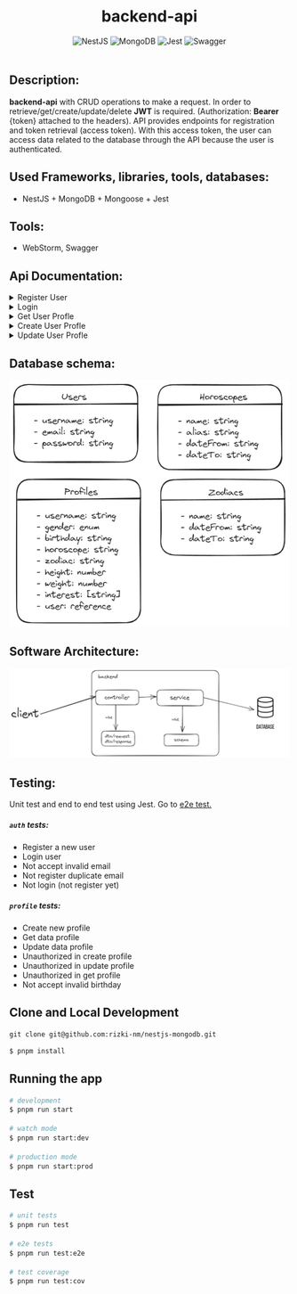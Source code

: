 <div align="center" style="padding-bottom: 20px">
    <h1>backend-api</h1>
    <img alt="NestJS" src="https://img.shields.io/badge/nestjs-E0234E?style=for-the-badge&logo=nestjs&logoColor=white"/>
    <img alt="MongoDB" src="https://img.shields.io/badge/MongoDB-4EA94B?style=for-the-badge&logo=mongodb&logoColor=white"/>
    <img alt="Jest" src="https://img.shields.io/badge/Jest-C21325?style=for-the-badge&logo=jest&logoColor=white"/>
    <img alt="Swagger" src="https://img.shields.io/badge/Swagger-85EA2D?style=for-the-badge&logo=Swagger&logoColor=white"/>
</div>

## Description:

**backend-api** with CRUD operations to make a request. In order to retrieve/get/create/update/delete **JWT** is required. (Authorization: **Bearer** {token} attached to the headers). API provides endpoints for registration and token retrieval (access token). With this access token, the user can access data related to the database through the API because the user is authenticated.

## Used Frameworks, libraries, tools, databases:

- NestJS + MongoDB + Mongoose + Jest

## Tools:

- WebStorm, Swagger

## Api Documentation:

<details>
<summary>Register User</summary>

#### Description

Register new user.

#### Request

- **Method:** `POST`
- **URL:** `/auth/register`
- **Body:**
```json
{
  "username": "string",
  "email": "string",
  "password": "string"
}
```
#### Response

- **Status Code:** `201 Created`
- **Response Format:** JSON

##### Successful Response

```json
{
  "token": "value1"
}
```
</details>

<details>
<summary>Login</summary>

#### Description

Login user.

#### Request

- **Method:** `POST`
- **URL:** `/auth/login`
- **Body:**
```json
{
  "email": "string",
  "password": "string"
}
```
#### Response

- **Status Code:** `200 OK`
- **Response Format:** JSON

##### Successful Response

```json
{
  "token": "string"
}
```
</details>


<details>
<summary>Get User Profle</summary>

#### Description

Get user profile.

#### Request

- **Method:** `GET`
- **URL:** `/auth/profile`
- **Headers:**
    - `Authorization: Bearer token`

#### Response

- **Status Code:** `200 OK`
- **Response Format:** JSON

##### Successful Response

```json
{
  "message": "string",
  "code": "string",
  "data": [
    {
      "name": "string",
      "gender": "string",
      "birthday": "string",
      "horoscope": "string",
      "zodiac": "string",
      "height": "string",
      "weight": "string",
      "interest": ["string"]
    }
  ]
}
```
</details>

<details>
<summary>Create User Profle</summary>

#### Description

Create user profile.

#### Request

- **Method:** `POST`
- **URL:** `/auth/profile`
- **Headers:**
    - `Authorization: Bearer token`
- **Body:**
```json
{
  "name": "string",
  "gender": "string",
  "birthday": "string",
  "height": "string",
  "weight": "string",
  "interest": ["string"]
}
```
#### Response

- **Status Code:** `201 Created`
- **Response Format:** JSON

##### Successful Response

```json
{
  "message": "string",
  "code": "string",
  "data": [
    {
      "name": "string",
      "gender": "string",
      "birthday": "string",
      "horoscope": "string",
      "zodiac": "string",
      "height": "string",
      "weight": "string",
      "interest": ["string"]
    }
  ]
}
```
</details>

<details>
<summary>Update User Profle</summary>

#### Description

Update user profile.

#### Request

- **Method:** `PUT`
- **URL:** `/auth/profile`
- **Headers:**
    - `Authorization: Bearer token`
- **Body:**
```json
{
  "name": "string",
  "gender": "string",
  "birthday": "string",
  "height": "string",
  "weight": "string",
  "interest": ["string"]
}
```
#### Response

- **Status Code:** `200 OK`
- **Response Format:** JSON

##### Successful Response

```json
{
  "message": "string",
  "code": "string",
  "data": [
    {
      "name": "string",
      "gender": "string",
      "birthday": "string",
      "horoscope": "string",
      "zodiac": "string",
      "height": "string",
      "weight": "string",
      "interest": ["string"]
    }
  ]
}
```
</details>

## Database schema:

![Database Diagram](docs/db.png)

## Software Architecture:

![App Diagram](docs/layer-app.png)

## Testing:

Unit test and end to end test using Jest.
Go to [e2e test.](test/app.e2e-spec.ts)

##### `auth` tests:

- Register a new user
- Login user
- Not accept invalid email
- Not register duplicate email
- Not login (not register yet)

##### `profile` tests:

- Create new profile
- Get data profile
- Update data profile
- Unauthorized in create profile
- Unauthorized in update profile
- Unauthorized in get profile
- Not accept invalid birthday

## Clone and Local Development

```shell
git clone git@github.com:rizki-nm/nestjs-mongodb.git
```

```bash
$ pnpm install
```

## Running the app

```bash
# development
$ pnpm run start

# watch mode
$ pnpm run start:dev

# production mode
$ pnpm run start:prod
```

## Test

```bash
# unit tests
$ pnpm run test

# e2e tests
$ pnpm run test:e2e

# test coverage
$ pnpm run test:cov
```
